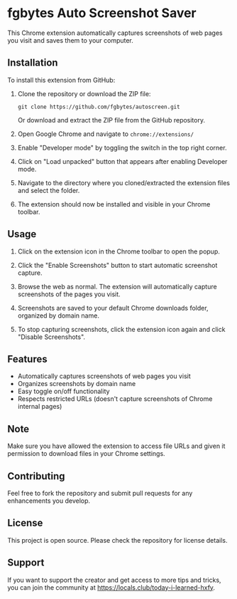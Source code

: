 # fgbytes Auto Screenshot Saver

This Chrome extension automatically captures screenshots of web pages you visit and saves them to your computer.

## Installation

To install this extension from GitHub:

1. Clone the repository or download the ZIP file:
   ```
   git clone https://github.com/fgbytes/autoscreen.git
   ```
   Or download and extract the ZIP file from the GitHub repository.

2. Open Google Chrome and navigate to `chrome://extensions/`

3. Enable "Developer mode" by toggling the switch in the top right corner.

4. Click on "Load unpacked" button that appears after enabling Developer mode.

5. Navigate to the directory where you cloned/extracted the extension files and select the folder.

6. The extension should now be installed and visible in your Chrome toolbar.

## Usage

1. Click on the extension icon in the Chrome toolbar to open the popup.

2. Click the "Enable Screenshots" button to start automatic screenshot capture.

3. Browse the web as normal. The extension will automatically capture screenshots of the pages you visit.

4. Screenshots are saved to your default Chrome downloads folder, organized by domain name.

5. To stop capturing screenshots, click the extension icon again and click "Disable Screenshots".

## Features

- Automatically captures screenshots of web pages you visit
- Organizes screenshots by domain name
- Easy toggle on/off functionality
- Respects restricted URLs (doesn't capture screenshots of Chrome internal pages)

## Note

Make sure you have allowed the extension to access file URLs and given it permission to download files in your Chrome settings.

## Contributing

Feel free to fork the repository and submit pull requests for any enhancements you develop.

## License

This project is open source. Please check the repository for license details.

## Support

If you want to support the creator and get access to more tips and tricks, you can join the community at https://locals.club/today-i-learned-hxfy.
